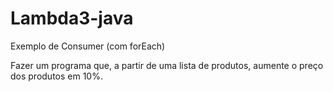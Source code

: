 # Lambda3-java
Exemplo de Consumer (com forEach)

Fazer um programa que, a partir de uma lista de produtos, aumente o
preço dos produtos em 10%.
